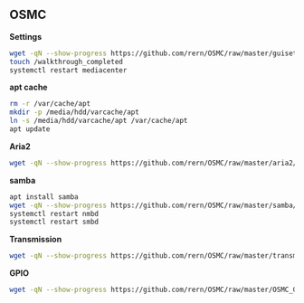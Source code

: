OSMC
---
**Settings**  
```sh
wget -qN --show-progress https://github.com/rern/OSMC/raw/master/guisettings.xml -P /home/osmc/.kodi/userdata
touch /walkthrough_completed
systemctl restart mediacenter
```

**apt cache**
```sh
rm -r /var/cache/apt
mkdir -p /media/hdd/varcache/apt
ln -s /media/hdd/varcache/apt /var/cache/apt
apt update
```

**Aria2**
```sh
wget -qN --show-progress https://github.com/rern/OSMC/raw/master/aria2/install.sh; chmod +x install.sh; ./install.sh
```

**samba**
```sh
apt install samba
wget -qN --show-progress https://github.com/rern/OSMC/raw/master/samba/smb.conf
systemctl restart nmbd
systemctl restart smbd
```

**Transmission**
```sh
wget -qN --show-progress https://github.com/rern/OSMC/raw/master/transmission/install.sh; chmod +x install.sh; ./install.sh
```

**GPIO**
```sh
wget -qN --show-progress https://github.com/rern/OSMC/raw/master/OSMC_GPIO/install.sh; chmod +x install.sh; ./install.sh
```
